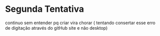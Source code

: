 # Segunda Tentativa
continuo sem entender pq criar vira chorar ( tentando consertar esse erro de digitação através do gitHub site e não desktop)
